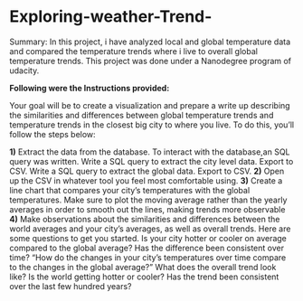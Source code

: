 # Exploring-weather-Trend-
Summary:
In this project, i have analyzed local and global temperature data and compared the temperature trends where i live to overall global temperature trends.
This project was done under a Nanodegree program of udacity.

**Following were the Instructions provided:**

Your goal will be to create a visualization and prepare a write up describing the similarities and differences between global temperature trends and temperature trends in the closest big city to where you live. To do this, you’ll follow the steps below:

**1)** Extract the data from the database. To interact with the database,an SQL query was written.
        Write a SQL query to extract the city level data. Export to CSV.
        Write a SQL query to extract the global data. Export to CSV.
**2)** Open up the CSV in whatever tool you feel most comfortable using. 
**3)** Create a line chart that compares your city’s temperatures with the global temperatures. Make sure to plot the moving average rather than the yearly averages in order to smooth out the lines, making trends more observable 
**4)** Make observations about the similarities and differences between the world averages and your city’s averages, as well as overall trends. Here are some questions to get you started.
        Is your city hotter or cooler on average compared to the global average? Has the difference been consistent over time?
        “How do the changes in your city’s temperatures over time compare to the changes in the global average?”
        What does the overall trend look like? Is the world getting hotter or cooler? Has the trend been consistent over the last few               hundred years?
